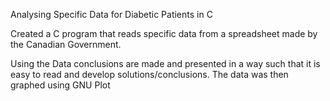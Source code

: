 Analysing Specific Data for Diabetic Patients in C

Created a C program that reads specific data from a spreadsheet made by the Canadian Government. 

Using the Data conclusions are made and presented in a way such that it is easy to read and develop solutions/conclusions. The data was then graphed using GNU Plot
